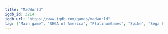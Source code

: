 ```yaml
---
title: "MadWorld"
igdb_id: 3214
igdb_url: "https://www.igdb.com/games/madworld"
tag: ["Main game", "SEGA of America", "PlatinumGames", "Spike", "Sega Europe", "Hack and slash/Beat 'em up", "Single player", "Third person", "Action", "Horror", "Sandbox"]
---
```

